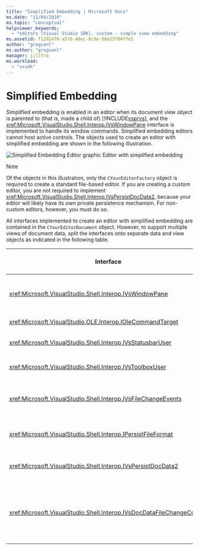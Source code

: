 ```yaml
---
title: "Simplified Embedding | Microsoft Docs"
ms.date: "11/04/2016"
ms.topic: "conceptual"
helpviewer_keywords:
  - "editors [Visual Studio SDK], custom - simple view embedding"
ms.assetid: f1292478-a57d-48ec-8c9e-88a23f04ffe5
author: "gregvanl"
ms.author: "gregvanl"
manager: jillfra
ms.workload:
  - "vssdk"
---
```

# Simplified Embedding
Simplified embedding is enabled in an editor when its document view object is parented to (that is, made a child of) [!INCLUDE[vsprvs](../code-quality/includes/vsprvs_md.md)], and the <xref:Microsoft.VisualStudio.Shell.Interop.IVsWindowPane> interface is implemented to handle its window commands. Simplified embedding editors cannot host active controls. The objects used to create an editor with simplified embedding are shown in the following illustration.

 ![Simplified Embedding Editor graphic](../extensibility/media/vssimplifiedembeddingeditor.gif "vsSimplifiedEmbeddingEditor")
Editor with simplified embedding

> [!NOTE]
> Of the objects in this illustration, only the `CYourEditorFactory` object is required to create a standard file-based editor. If you are creating a custom editor, you are not required to implement <xref:Microsoft.VisualStudio.Shell.Interop.IVsPersistDocData2>, because your editor will likely have its own private persistence mechanism. For non-custom editors, however, you must do so.

 All interfaces implemented to create an editor with simplified embedding are contained in the `CYourEditorDocument` object. However, to support multiple views of document data, split the interfaces onto separate data and view objects as indicated in the following table.

|Interface|Location of interface|Use|
|---------------|---------------------------|---------|
|<xref:Microsoft.VisualStudio.Shell.Interop.IVsWindowPane>|View|Provides connection to the parent window.|
|<xref:Microsoft.VisualStudio.OLE.Interop.IOleCommandTarget>|View|Handles commands.|
|<xref:Microsoft.VisualStudio.Shell.Interop.IVsStatusbarUser>|View|Enables status bar updates.|
|<xref:Microsoft.VisualStudio.Shell.Interop.IVsToolboxUser>|View|Enables **Toolbox** items.|
|<xref:Microsoft.VisualStudio.Shell.Interop.IVsFileChangeEvents>|Data|Sends notifications when the file changes.|
|<xref:Microsoft.VisualStudio.Shell.Interop.IPersistFileFormat>|Data|Enables the Save As feature for a file type.|
|<xref:Microsoft.VisualStudio.Shell.Interop.IVsPersistDocData2>|Data|Enables persistence for the document.|
|<xref:Microsoft.VisualStudio.Shell.Interop.IVsDocDataFileChangeControl>|Data|Allows suppression of file change events, such as reload triggering.|